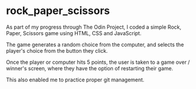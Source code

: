 # rock_paper_scissors

As part of my progress through The Odin Project, I coded a simple Rock, Paper, Scissors game using HTML, CSS and JavaScript.

The game generates a random choice from the computer, and selects the player's choice from the button they click.

Once the player or computer hits 5 points, the user is taken to a game over / winner's screen, where they have the option of restarting their game.

This also enabled me to practice proper git management.